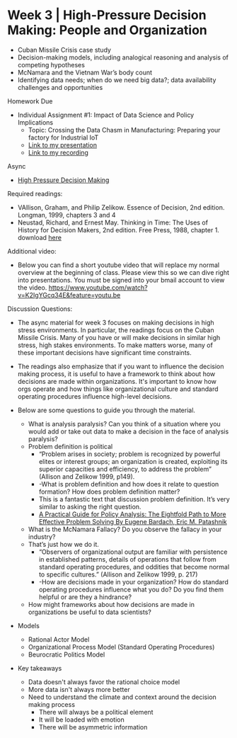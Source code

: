 ---
---

# Week 3 | High-Pressure Decision Making: People and Organization
  * Cuban Missile Crisis case study
  * Decision-making models, including analogical reasoning and analysis of competing hypotheses
  * McNamara and the Vietnam War’s body count
  * Identifying data needs; when do we need big data?; data availability challenges and opportunities

Homework Due
* Individual Assignment #1: Impact of Data Science and Policy Implications
  * Topic: Crossing the Data Chasm in Manufacturing: Preparing your factory for Industrial IoT
  * [Link to my presentation](https://docs.google.com/presentation/d/12uWf-maq3ku26PujEQQWcgzoikdVT7avPq_4u0mKyog/edit?usp=sharing)
  * [Link to my recording](https://drive.google.com/open?id=1hXQk8eEgb69gKpzdJHgX0x6dOZbaWI2W)

Async
* [High Pressure Decision Making](https://learn.datascience.berkeley.edu/ap/courses/266/sections/63f6d138-9c2e-4d9e-b9b1-4d2e70788eaf/coursework/courseModule/935a388b-b3b4-4fde-82d4-3f70dd49662f)

Required readings:

* VAllison, Graham, and Philip Zelikow. Essence of Decision, 2nd edition. Longman, 1999, chapters 3 and 4
* Neustad, Richard, and Ernest May. Thinking in Time: The Uses of History for Decision Makers, 2nd edition. Free Press, 1988, chapter 1. download [here](./Thinking_in_Time_The_Uses_of_History_for_Decision_Makers_2nd_edition.pdf)

Additional video:
* Below you can find a short youtube video that will replace my normal overview at the beginning of class. Please view this so we can dive right into presentations. You must be signed into your bmail account to view the video. https://www.youtube.com/watch?v=K2IgYGcq34E&feature=youtu.be


Discussion Questions:
* The async material for week 3 focuses on making decisions in high stress environments. In particular, the readings focus on the Cuban Missile Crisis. Many of you have or will make decisions in similar high stress, high stakes environments. To make matters worse, many of these important decisions have significant time constraints.
* The readings also emphasize that if you want to influence the decision making process, it is useful to have a framework to think about how decisions are made within organizations. It's important to know how orgs operate and how things like organizational culture and standard operating procedures influence high-level decisions.
* Below are some questions to guide you through the material.
  * What is analysis paralysis? Can you think of a situation where you would add or take out data to make a decision in the face of analysis paralysis?
  * Problem definition is political
    * “Problem arises in society; problem is recognized by powerful elites or interest groups; an organization is created, exploiting its superior capacities and efficiency, to address the problem” (Allison and Zelikow 1999, p149).
    * -What is problem definition and how does it relate to question formation? How does problem definition matter?
	* This is a fantastic text that discussion problem definition. It’s very similar to asking the right question.
	* [A Practical Guide for Policy Analysis: The Eightfold Path to More Effective Problem Solving By Eugene Bardach, Eric M. Patashnik](./A_Practical_Guide_for_Policy_Analysis-_Bardoch_E.pdf)
  * What is the McNamara Fallacy? Do you observe the fallacy in your industry? 
  * That’s just how we do it.
    * “Observers of organizational output are familiar with persistence in established patterns, details of operations that follow from standard operating procedures, and oddities that become normal to specific cultures.” (Allison and Zelikow 1999, p. 217)
	* -How are decisions made in your organization? How do standard operating procedures influence what you do? Do you find them helpful or are they a hindrance?
  * How might frameworks about how decisions are made in organizations be useful to data scientists?
  
* Models
  * Rational Actor Model
  * Organizational Process Model (Standard Operating Procedures)
  * Beurocratic Politics Model
  
* Key takeaways
  * Data doesn't always favor the rational choice model
  * More data isn't always more better
  * Need to understand the climate and context around the decision making process
    * There will always be a political element
    * It will be loaded with emotion
    * There will be asymmetric information
